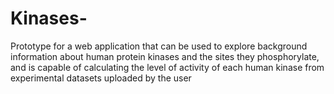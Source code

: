 # Kinases-
Prototype for a web application that can be used to explore background information about human protein kinases and the sites they phosphorylate, and is capable of calculating the level of activity of each human kinase from experimental datasets uploaded by the user 
